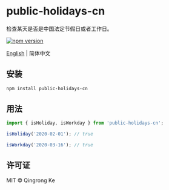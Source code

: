# public-holidays-cn

检查某天是否是中国法定节假日或者工作日。

[![npm version](https://img.shields.io/npm/v/public-holidays-cn.svg)](https://www.npmjs.com/package/public-holidays-cn)

[English](./README.md) | 简体中文

## 安装

```sh
npm install public-holidays-cn
```

## 用法

```js
import { isHoliday, isWorkday } from 'public-holidays-cn';

isHoliday('2020-02-01'); // true

isWorkday('2020-03-16'); // true
```

## 许可证

MIT © Qingrong Ke

